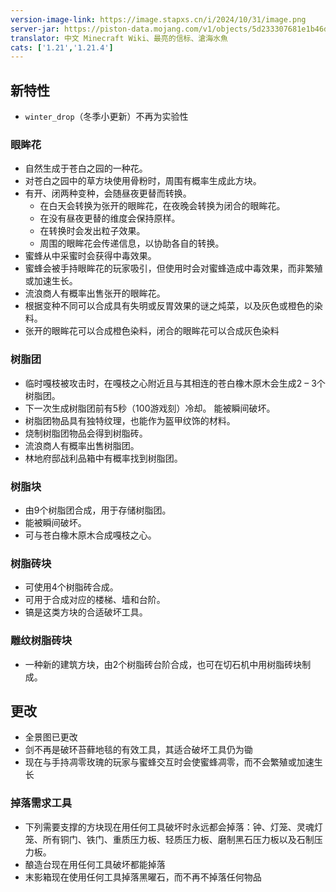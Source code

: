```yaml
---
version-image-link: https://image.stapxs.cn/i/2024/10/31/image.png
server-jar: https://piston-data.mojang.com/v1/objects/5d233307681e1b46dfd4fba4f022c1cac2b58e60/server.jar
translator: 中文 Minecraft Wiki、最亮的信标、滄海水魚
cats: ['1.21','1.21.4']
---
```

## 新特性
* `winter_drop`（冬季小更新）不再为实验性

### 眼眸花
* 自然生成于苍白之园的一种花。
* 对苍白之园中的草方块使用骨粉时，周围有概率生成此方块。
* 有开、闭两种变种，会随昼夜更替而转换。
    * 在白天会转换为张开的眼眸花，在夜晚会转换为闭合的眼眸花。
    * 在没有昼夜更替的维度会保持原样。
    * 在转换时会发出粒子效果。
    * 周围的眼眸花会传递信息，以协助各自的转换。
* 蜜蜂从中采蜜时会获得中毒效果。
* 蜜蜂会被手持眼眸花的玩家吸引，但使用时会对蜜蜂造成中毒效果，而非繁殖或加速生长。
* 流浪商人有概率出售张开的眼眸花。
* 根据变种不同可以合成具有失明或反胃效果的谜之炖菜，以及灰色或橙色的染料。
* 张开的眼眸花可以合成橙色染料，闭合的眼眸花可以合成灰色染料

### 树脂团
* 临时嘎枝被攻击时，在嘎枝之心附近且与其相连的苍白橡木原木会生成2 – 3个树脂团。
* 下一次生成树脂团前有5秒（100游戏刻）冷却。
能被瞬间破坏。
* 树脂团物品具有独特纹理，也能作为盔甲纹饰的材料。
* 烧制树脂团物品会得到树脂砖。
* 流浪商人有概率出售树脂团。
* 林地府邸战利品箱中有概率找到树脂团。

### 树脂块
* 由9个树脂团合成，用于存储树脂团。
* 能被瞬间破坏。
* 可与苍白橡木原木合成嘎枝之心。

### 树脂砖块
* 可使用4个树脂砖合成。
* 可用于合成对应的楼梯、墙和台阶。
* 镐是这类方块的合适破坏工具。

### 雕纹树脂砖块
* 一种新的建筑方块，由2个树脂砖台阶合成，也可在切石机中用树脂砖块制成。

## 更改
* 全景图已更改
* 剑不再是破环苔藓地毯的有效工具，其适合破坏工具仍为锄
* 现在与手持凋零玫瑰的玩家与蜜蜂交互时会使蜜蜂凋零，而不会繁殖或加速生长

### 掉落需求工具
* 下列需要支撑的方块现在用任何工具破坏时永远都会掉落：钟、灯笼、灵魂灯笼、所有铜门、铁门、重质压力板、轻质压力板、磨制黑石压力板以及石制压力板。
* 酿造台现在用任何工具破坏都能掉落
* 末影箱现在使用任何工具掉落黑曜石，而不再不掉落任何物品
